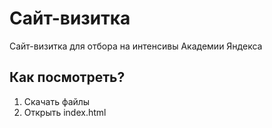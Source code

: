 # Сайт-визитка
Сайт-визитка для отбора на интенсивы Академии Яндекса
## Как посмотреть?
1. Скачать файлы
2. Открыть index.html
